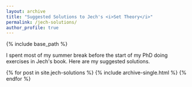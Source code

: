 ```yaml
---
layout: archive
title: "Suggested Solutions to Jech's <i>Set Theory</i>"
permalink: /jech-solutions/
author_profile: true
---
```


{% include base_path %}

I spent most of my summer break before the start of my PhD doing exercises in Jech's book. Here are my suggested solutions.

{% for post in site.jech-solutions %}
  {% include archive-single.html %}
{% endfor %}